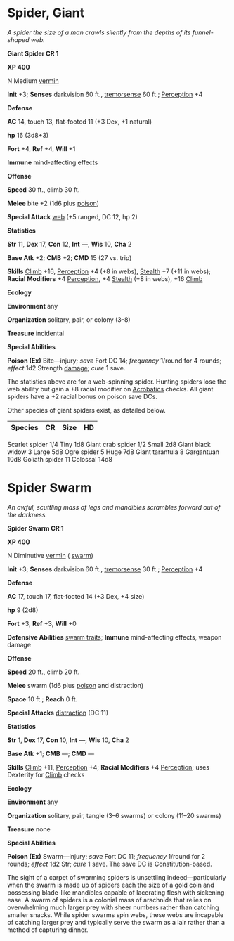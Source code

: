 # Spider, Giant

_A spider the size of a man crawls silently from the depths of its funnel-shaped web._

**Giant Spider CR 1**

**XP 400**

N Medium [vermin](creatureTypes.html#_vermin)

**Init** +3; **Senses** darkvision 60 ft., [tremorsense](universalMonsterRules.html#_tremorsense) 60 ft.; [Perception](../skills/perception.html#_perception) +4

**Defense**

**AC** 14, touch 13, flat-footed 11 (+3 Dex, +1 natural)

**hp** 16 (3d8+3)

**Fort** +4, **Ref** +4, **Will** +1

**Immune** mind-affecting effects

**Offense**

**Speed** 30 ft., climb 30 ft.

**Melee** bite +2 (1d6 plus [poison](universalMonsterRules.html#_poison))

**Special Attack** [web](universalMonsterRules.html#_web) (+5 ranged, DC 12, hp 2)

**Statistics**

**Str** 11, **Dex** 17, **Con** 12, **Int** —, **Wis** 10, **Cha** 2

**Base Atk** +2; **CMB** +2; **CMD** 15 (27 vs. trip)

**Skills** [Climb](../skills/climb.html#_climb) +16, [Perception](../skills/perception.html#_perception) +4 (+8 in webs), [Stealth](../skills/stealth.html#_stealth) +7 (+11 in webs); **Racial Modifiers** +4 [Perception](../skills/perception.html#_perception), +4 [Stealth](../skills/stealth.html#_stealth) (+8 in webs), +16 [Climb](../skills/climb.html#_climb)

**Ecology**

**Environment** any

**Organization** solitary, pair, or colony (3–8)

**Treasure** incidental

**Special Abilities**

**Poison (Ex)** Bite—injury; _save_ Fort DC 14; _frequency_ 1/round for 4 rounds; _effect_ 1d2 Strength [damage](universalMonsterRules.html#_ability-damage-and-drain); _cure_ 1 save.

The statistics above are for a web-spinning spider. Hunting spiders lose the web ability but gain a +8 racial modifier on [Acrobatics](../skills/acrobatics.html#_acrobatics) checks. All giant spiders have a +2 racial bonus on poison save DCs.

Other species of giant spiders exist, as detailed below.

| Species | CR | Size | HD |
| --- | --- | --- | --- |
<tbody>
<tr class="odd">
<td>Scarlet spider</td>
<td>1/4</td>
<td>Tiny</td>
<td>1d8</td>
</tr>
<tr class="even">
<td>Giant crab spider</td>
<td>1/2</td>
<td>Small</td>
<td>2d8</td>
</tr>
<tr class="odd">
<td>Giant black widow</td>
<td>3</td>
<td>Large</td>
<td>5d8</td>
</tr>
<tr class="even">
<td>Ogre spider</td>
<td>5</td>
<td>Huge</td>
<td>7d8</td>
</tr>
<tr class="odd">
<td>Giant tarantula</td>
<td>8</td>
<td>Gargantuan</td>
<td>10d8</td>
</tr>
<tr class="even">
<td>Goliath spider</td>
<td>11</td>
<td>Colossal</td>
<td>14d8</td>
</tr>
</tbody>

# Spider Swarm

_An awful, scuttling mass of legs and mandibles scrambles forward out of the darkness._

**Spider Swarm CR 1**

**XP 400**

N Diminutive [vermin](creatureTypes.html#_vermin) ( [swarm](creatureTypes.html#_swarm-subtype))

**Init** +3; **Senses** darkvision 60 ft., [tremorsense](universalMonsterRules.html#_tremorsense) 30 ft.; [Perception](../skills/perception.html#_perception) +4

**Defense**

**AC** 17, touch 17, flat-footed 14 (+3 Dex, +4 size)

**hp** 9 (2d8)

**Fort** +3, **Ref** +3, **Will** +0

**Defensive Abilities** [swarm traits](creatureTypes.html#_swarm-subtype); **Immune** mind-affecting effects, weapon damage

**Offense**

**Speed** 20 ft., climb 20 ft.

**Melee** swarm (1d6 plus [poison](universalMonsterRules.html#_poison) and distraction)

**Space** 10 ft.; **Reach** 0 ft.

**Special Attacks** [distraction](universalMonsterRules.html#_distraction) (DC 11)

**Statistics**

**Str** 1, **Dex** 17, **Con** 10, **Int** —, **Wis** 10, **Cha** 2

**Base Atk** +1; **CMB** —; **CMD** —

**Skills** [Climb](../skills/climb.html#_climb) +11, [Perception](../skills/perception.html#_perception) +4; **Racial Modifiers** +4 [Perception](../skills/perception.html#_perception); uses Dexterity for [Climb](../skills/climb.html#_climb) checks

**Ecology**

**Environment** any

**Organization** solitary, pair, tangle (3–6 swarms) or colony (11–20 swarms)

**Treasure** none

**Special Abilities**

**Poison (Ex)** Swarm—injury; _save_ Fort DC 11; _frequency_ 1/round for 2 rounds; _effect_ 1d2 Str; _cure_ 1 save. The save DC is Constitution-based.

The sight of a carpet of swarming spiders is unsettling indeed—particularly when the swarm is made up of spiders each the size of a gold coin and possessing blade-like mandibles capable of lacerating flesh with sickening ease. A swarm of spiders is a colonial mass of arachnids that relies on overwhelming much larger prey with sheer numbers rather than catching smaller snacks. While spider swarms spin webs, these webs are incapable of catching larger prey and typically serve the swarm as a lair rather than a method of capturing dinner.

